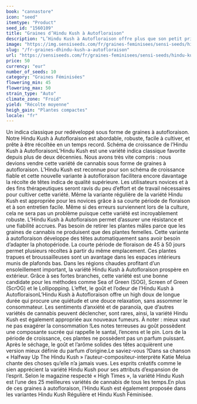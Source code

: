 ```yaml
---
book: "cannastore"
icon: "seed"
itemtype: "Product"
seed_id: "1560109"
title: "Graines d’Hindu Kush à Autofloraison"
description: "L’Hindu Kush à Autofloraison offre plus que son petit prix pourrait laisser penser. Elle est facile à cultiver, résistante et a un effet durable et doux."
image: "https://img.sensiseeds.com/fr/graines-feminisees/sensi-seeds/hindu-kush-autofloraison-image.png"
slug: "/fr-graines-dhindu-kush-a-autofloraison"
url: "https://sensiseeds.com/fr/graines-feminisees/sensi-seeds/hindu-kush-autofloraison?a_aid=cannastore"
price: 50
currency: "eur"
number_of_seeds: 10
category: "Graines Féminisées"
flowering_min: 45
flowering_max: 50
strain_type: "Auto"
climate_zone: "Froid"
yield: "Récolte moyenne"
heigh_gain: "Plantes compactes"
locale: "fr"
---
```

Un indica classique pur redéveloppé sous forme de graines à autofloraison. Notre Hindu Kush à Autofloraison est abordable, robuste, facile à cultiver, et prête à être récoltée en un temps record. Schéma de croissance de l’Hindu Kush à AutofloraisonL’Hindu Kush est une variété indica classique favorite depuis plus de deux décennies. Nous avons très vite compris : nous devions vendre cette variété de cannabis sous forme de graines à autofloraison. L’Hindu Kush est reconnue pour son schéma de croissance fiable et cette nouvelle variante à autofloraison facilitera encore davantage la récolte de têtes indica de qualité supérieure. Les utilisateurs novices et à des fins thérapeutiques seront ravis du peu d’effort et de travail nécessaires pour cultiver cette variété. Même la variante régulière de la variété Hindu Kush est appropriée pour les novices grâce à sa courte période de floraison et à son entretien facile. Même si des erreurs surviennent lors de la culture, cela ne sera pas un problème puisque cette variété est incroyablement robuste. L’Hindu Kush à Autofloraison permet d’assurer une résistance et une fiabilité accrues. Pas besoin de retirer les plantes mâles parce que les graines de cannabis ne produisent que des plantes femelles. Cette variante à autofloraison développe des têtes automatiquement sans avoir besoin d’adapter la photopériode. La courte période de floraison de 45 à 50 jours permet plusieurs récoltes à partir du même emplacement. Ces plantes trapues et broussailleuses sont un avantage dans les espaces intérieurs munis de plafonds bas. Dans les régions chaudes profitant d’un ensoleillement important, la variété Hindu Kush à Autofloraison prospère en extérieur. Grâce à ses fortes branches, cette variété est une bonne candidate pour les méthodes comme Sea of Green (SOG), Screen of Green (ScrOG) et le Lollipopping. L’effet, le goût et l’odeur de l’Hindu Kush à AutofloraisonL’Hindu Kush à Autofloraison offre un high doux de longue durée qui procure une quiétude et une douce relaxation, sans assommer le consommateur. Les sentiments d’anxiété et de paranoïa, que d’autres variétés de cannabis peuvent déclencher, sont rares, ainsi, la variété Hindu Kush est également appropriée aux nouveaux fumeurs. À noter : mieux vaut ne pas exagérer la consommation !Les notes terreuses au goût possèdent une composante sucrée qui rappelle le santal, l’encens et le pin. Lors de la période de croissance, ces plantes ne possèdent pas un parfum puissant. Après le séchage, le goût et l’arôme solides des têtes acquièrent une version mieux définie du parfum d’origine.Le saviez-vous ?Dans sa chanson « Halfway Up The Hindu Kush » l’auteur-compositeur-interprète Katie Melua chante des choses qu’elle n’a jamais vues. Les esprits créatifs comme le sien apprécient la variété Hindu Kush pour ses attributs d’expansion de l’esprit. Selon le magazine respecté « High Times », la variété Hindu Kush est l’une des 25 meilleures variétés de cannabis de tous les temps.En plus de ces graines à autofloraison, l’Hindu Kush est également proposée dans les variantes Hindu Kush Régulière et Hindu Kush Féminisée.

